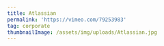 ```yaml
---
title: Atlassian
permalink: 'https://vimeo.com/79253983'
tag: corporate
thumbnailImage: /assets/img/uploads/Atlassian.jpg
---
```


